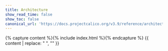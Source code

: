 ```yaml
---
title: Architecture
show_read_time: false
show_toc: false
canonical_url: 'https://docs.projectcalico.org/v3.9/reference/architecture/index'
---
```

{% capture content %}{% include index.html %}{% endcapture %}
{{ content | replace: "    ", "" }}
